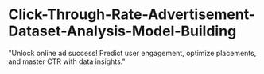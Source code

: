 # Click-Through-Rate-Advertisement-Dataset-Analysis-Model-Building
"Unlock online ad success! Predict user engagement, optimize placements, and master CTR with data insights."

